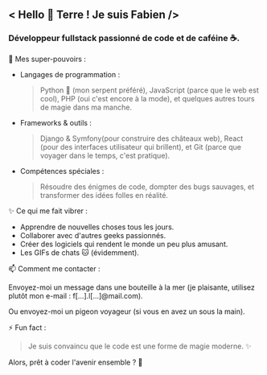 ## < Hello 👋 Terre ! Je suis Fabien />
### Développeur fullstack passionné de code et de caféine ☕.

🔧 Mes super-pouvoirs :

  - Langages de programmation :
    >Python 🐍 (mon serpent préféré), JavaScript (parce que le web est cool), PHP (oui c'est encore à la mode),
    et quelques autres tours de magie dans ma manche.
  
  - Frameworks & outils :
    > Django & Symfony(pour construire des châteaux web), React (pour des interfaces utilisateur qui brillent),
    et Git (parce que voyager dans le temps, c'est pratique).
    
  - Compétences spéciales :
    >Résoudre des énigmes de code, dompter des bugs sauvages, et transformer des idées folles en réalité.

✨ Ce qui me fait vibrer :

  - Apprendre de nouvelles choses tous les jours.
  - Collaborer avec d'autres geeks passionnés.
  - Créer des logiciels qui rendent le monde un peu plus amusant.
  - Les GIFs de chats 🐱 (évidemment).

📫 Comment me contacter :

  Envoyez-moi un message dans une bouteille à la mer (je plaisante, utilisez plutôt mon e-mail : f[...].l[...]@mail.com).
  
  Ou envoyez-moi un pigeon voyageur (si vous en avez un sous la main).

⚡ Fun fact :

  >Je suis convaincu que le code est une forme de magie moderne. ✨

Alors, prêt à coder l'avenir ensemble ? 🚀
